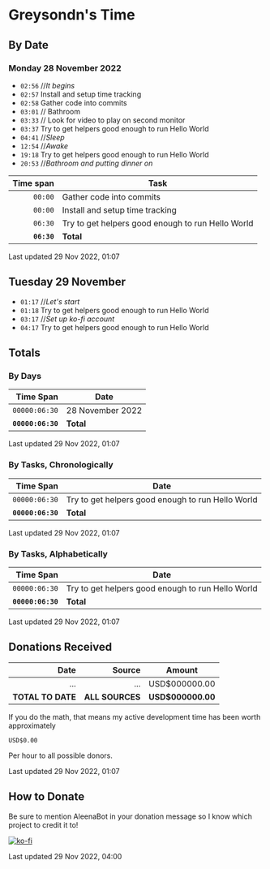# Greysondn's Time

## By Date

### Monday 28 November 2022

- `02:56` //_It begins_
- `02:57` Install and setup time tracking
- `02:58` Gather code into commits
- `03:01` // Bathroom
- `03:33` // Look for video to play on second monitor
- `03:37` Try to get helpers good enough to run Hello World
- `04:41` //_Sleep_
- `12:54` //_Awake_
- `19:18` Try to get helpers good enough to run Hello World
- `20:53` //_Bathroom and putting dinner on_

| Time span          | Task                                              |
| -----------------: | ------------------------------------------------- |
|          `00:00`   | Gather code into commits                          |
|          `00:00`   | Install and setup time tracking                   |
|          `06:30`   | Try to get helpers good enough to run Hello World |
|        **`06:30`** | **Total**                                         |

Last updated 29 Nov 2022, 01:07

## Tuesday 29 November

- `01:17` //_Let's start_
- `01:18` Try to get helpers good enough to run Hello World
- `03:17` //_Set up ko-fi account_
- `04:17` Try to get helpers good enough to run Hello World

## Totals

### By Days

| Time Span          | Date                                              |
| -----------------: | ------------------------------------------------- |
|    `00000:06:30`   | 28 November 2022                                  |
|  **`00000:06:30`** | **Total**                                         |

Last updated 29 Nov 2022, 01:07

### By Tasks, Chronologically

| Time Span          | Date                                              |
| -----------------: | ------------------------------------------------- |
|    `00000:06:30`   | Try to get helpers good enough to run Hello World |
|  **`00000:06:30`** | **Total**                                         |

Last updated 29 Nov 2022, 01:07

### By Tasks, Alphabetically

| Time Span          | Date                                              |
| -----------------: | ------------------------------------------------- |
|    `00000:06:30`   | Try to get helpers good enough to run Hello World |
|  **`00000:06:30`** | **Total**                                         |

Last updated 29 Nov 2022, 01:07

## Donations Received

| Date               | Source                 | Amount                   |
| -----------------: | ---------------------: | ------------------------ |
|      ...           | ...                    | USD$000000.00            |
| **TOTAL TO DATE**  | **ALL SOURCES**        | **USD$000000.00**        |

If you do the math, that means my active development time has been worth
approximately

`USD$0.00`

Per hour to all possible donors.

Last updated 29 Nov 2022, 01:07

## How to Donate

Be sure to mention AleenaBot in your donation message so I know which project to credit it to!

[![ko-fi](https://ko-fi.com/img/githubbutton_sm.svg)](https://ko-fi.com/Q5Q710S8R)

Last updated 29 Nov 2022, 04:00
